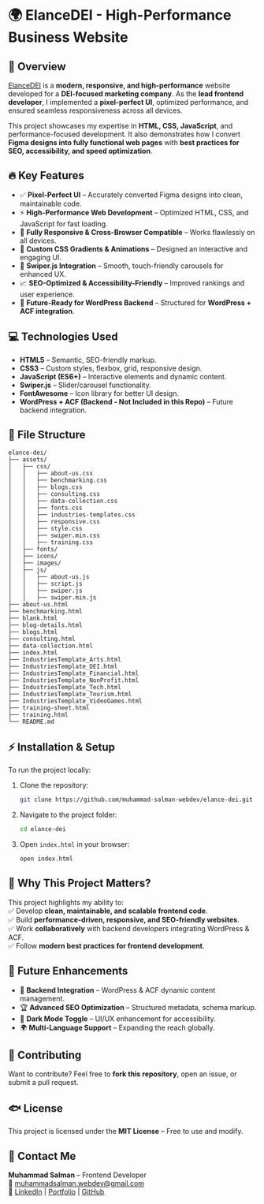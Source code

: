 # 🌍 ElanceDEI - High-Performance Business Website

## 🚀 Overview

[ElanceDEI](http://elancedei.com) is a **modern, responsive, and high-performance** website developed for a **DEI-focused marketing company**. As the **lead frontend developer**, I implemented a **pixel-perfect UI**, optimized performance, and ensured seamless responsiveness across all devices.

This project showcases my expertise in **HTML, CSS, JavaScript**, and performance-focused development. It also demonstrates how I convert **Figma designs into fully functional web pages** with **best practices for SEO, accessibility, and speed optimization**.

## 🔥 Key Features

- ✅ **Pixel-Perfect UI** – Accurately converted Figma designs into clean, maintainable code.
- ⚡ **High-Performance Web Development** – Optimized HTML, CSS, and JavaScript for fast loading.
- 📱 **Fully Responsive & Cross-Browser Compatible** – Works flawlessly on all devices.
- 🎨 **Custom CSS Gradients & Animations** – Designed an interactive and engaging UI.
- 🎠 **Swiper.js Integration** – Smooth, touch-friendly carousels for enhanced UX.
- 📈 **SEO-Optimized & Accessibility-Friendly** – Improved rankings and user experience.
- 🔗 **Future-Ready for WordPress Backend** – Structured for **WordPress + ACF integration**.

## 💻 Technologies Used

- **HTML5** – Semantic, SEO-friendly markup.
- **CSS3** – Custom styles, flexbox, grid, responsive design.
- **JavaScript (ES6+)** – Interactive elements and dynamic content.
- **Swiper.js** – Slider/carousel functionality.
- **FontAwesome** – Icon library for better UI design.
- **WordPress + ACF (Backend - Not Included in this Repo)** – Future backend integration.

## 📂 File Structure

```
elance-dei/
├── assets/
│   ├── css/
│   │   ├── about-us.css
│   │   ├── benchmarking.css
│   │   ├── blogs.css
│   │   ├── consulting.css
│   │   ├── data-collection.css
│   │   ├── fonts.css
│   │   ├── industries-templates.css
│   │   ├── responsive.css
│   │   ├── style.css
│   │   ├── swiper.min.css
│   │   ├── training.css
│   ├── fonts/
│   ├── icons/
│   ├── images/
│   ├── js/
│   │   ├── about-us.js
│   │   ├── script.js
│   │   ├── swiper.js
│   │   ├── swiper.min.js
├── about-us.html
├── benchmarking.html
├── blank.html
├── blog-details.html
├── blogs.html
├── consulting.html
├── data-collection.html
├── index.html
├── IndustriesTemplate_Arts.html
├── IndustriesTemplate_DEI.html
├── IndustriesTemplate_Financial.html
├── IndustriesTemplate_NonProfit.html
├── IndustriesTemplate_Tech.html
├── IndustriesTemplate_Tourism.html
├── IndustriesTemplate_VideoGames.html
├── training-sheet.html
├── training.html
└── README.md
```

## ⚡ Installation & Setup

To run the project locally:

1. Clone the repository:

   ```bash
   git clone https://github.com/muhammad-salman-webdev/elance-dei.git
   ```

2. Navigate to the project folder:

   ```bash
   cd elance-dei
   ```

3. Open `index.html` in your browser:

   ```bash
   open index.html
   ```

## 🎯 Why This Project Matters?

This project highlights my ability to:  
✅ Develop **clean, maintainable, and scalable frontend code**.  
✅ Build **performance-driven, responsive, and SEO-friendly websites**.  
✅ Work **collaboratively** with backend developers integrating WordPress & ACF.  
✅ Follow **modern best practices for frontend development**.

## 🌱 Future Enhancements

- 🔗 **Backend Integration** – WordPress & ACF dynamic content management.
- 🏆 **Advanced SEO Optimization** – Structured metadata, schema markup.
- 🌙 **Dark Mode Toggle** – UI/UX enhancement for accessibility.
- 🌍 **Multi-Language Support** – Expanding the reach globally.

## 🤝 Contributing

Want to contribute? Feel free to **fork this repository**, open an issue, or submit a pull request.

## 🐟 License

This project is licensed under the **MIT License** – Free to use and modify.

## 📨 Contact Me

**Muhammad Salman** – Frontend Developer  
📧 [muhammadsalman.webdev@gmail.com](mailto:muhammadsalman.webdev@gmail.com)  
🔗 [LinkedIn](https://linkedin.com/in/muhammad-salman-webdev) | [Portfolio](https://muhammadsalmanwebdev.com/) | [GitHub](https://github.com/muhammad-salman-webdev)
